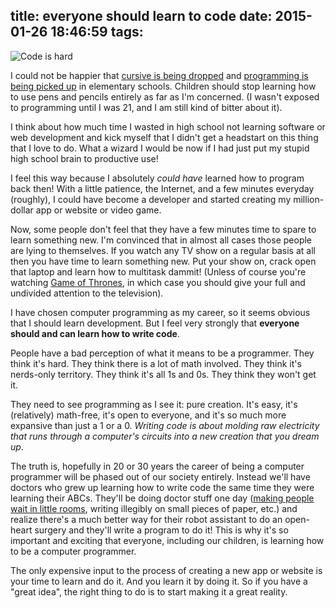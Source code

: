 title: everyone should learn to code
date: 2015-01-26 18:46:59
tags:
---
![Code is hard](/blog/images/learn2code.jpg "Code is hard")

I could not be happier that [cursive is being dropped](http://www.eonline.com/news/481596/cursive-handwriting-will-no-longer-be-taught-in-schools-because-it-s-a-big-old-waste-of-time) and [programming is being picked up](http://hourofcode.com/us) in elementary schools. Children should stop learning how to use pens and pencils entirely as far as I'm concerned. (I wasn't exposed to programming until I was 21, and I am still kind of bitter about it).

I think about how much time I wasted in high school not learning software or web development and kick myself that I didn't get a headstart on this thing that I love to do. What a wizard I would be now if I had just put my stupid high school brain to productive use!

I feel this way because I absolutely <i>could have</i> learned how to program back then! With a little patience, the Internet, and a few minutes everyday (roughly), I could have become a developer and started creating my million-dollar app or website or video game.

Now, some people don't feel that they have a few minutes time to spare to learn something new. I'm convinced that in almost all cases those people are lying to themselves. If you watch any TV show on a regular basis at all then you have time to learn something new. Put your show on, crack open that laptop and learn how to multitask dammit! (Unless of course you're watching [Game of Thrones](https://www.youtube.com/watch?v=X8cEctQZpnI), in which case you should give your full and undivided attention to the television).

I have chosen computer programming as my career, so it seems obvious that I should learn development. But I feel very strongly that <b>everyone should and can learn how to write code</b>.

People have a bad perception of what it means to be a programmer. They think it's hard. They think there is a lot of math involved. They think it's nerds-only territory. They think it's all 1s and 0s. They think they won't get it.

They need to see programming as I see it: pure creation. It's easy, it's (relatively) math-free, it's open to everyone, and it's so much more expansive than just a 1 or a 0. <i>Writing code is about molding raw electricity that runs through a computer's circuits into a new creation that you dream up</i>.

The truth is, hopefully in 20 or 30 years the career of being a computer programmer will be phased out of our society entirely. Instead we'll have doctors who grew up learning how to write code the same time they were learning their ABCs. They'll be doing doctor stuff one day ([making people wait in little rooms](https://www.youtube.com/watch?v=8upe9t3XO_0), writing illegibly on small pieces of paper, etc.) and realize there's a much better way for their robot assistant to do an open-heart surgery and they'll write a program to do it! This is why it's so important and exciting that everyone, including our children, is learning how to be a computer programmer.

The only expensive input to the process of creating a new app or website is your time to learn and do it. And you learn it by doing it. So if you have a "great idea", the right thing to do is to start making it a great reality.
